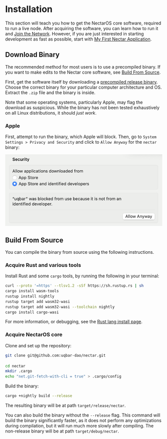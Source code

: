 # Installation

This section will teach you how to get the NectarOS core software, required to run a live node.
After acquiring the software, you can learn how to run it and [Join the Network](./login.md).
However, if you are just interested in starting development as fast as possible, start with [My First Nectar Application](./my_first_app/chapter_1.md).

## Download Binary

The recommended method for most users is to use a precompiled binary.
If you want to make edits to the Nectar core software, see [Build From Source](#build-from-source).

First, get the software itself by downloading a [precompiled release binary](https://github.com/uqbar-dao/nectar/releases).
Choose the correct binary for your particular computer architecture and OS.
Extract the `.zip` file and the binary is inside.

Note that some operating systems, particularly Apple, may flag the download as suspicious.
While the binary has not been tested exhaustively on all Linux distributions, it should *just work*.

### Apple

First, attempt to run the binary, which Apple will block.
Then, go to `System Settings > Privacy and Security` and click to `Allow Anyway` for the `nectar` binary:

![Apple unknown developer](./assets/apple-unknown-developer.png)

## Build From Source

You can compile the binary from source using the following instructions.

### Acquire Rust and various tools

Install Rust and some `cargo` tools, by running the following in your terminal:

```bash
curl --proto '=https' --tlsv1.2 -sSf https://sh.rustup.rs | sh
cargo install wasm-tools
rustup install nightly
rustup target add wasm32-wasi
rustup target add wasm32-wasi --toolchain nightly
cargo install cargo-wasi
```

For more information, or debugging, see the [Rust lang install page](https://www.rust-lang.org/tools/install).

### Acquire NectarOS core

Clone and set up the repository:

```bash
git clone git@github.com:uqbar-dao/nectar.git

cd nectar
mkdir .cargo
echo "net.git-fetch-with-cli = true" > .cargo/config
```

Build the binary:

```bash
cargo +nightly build --release
```

The resulting binary will be at path `target/release/nectar`.

You can also build the binary without the `--release` flag.
This command will build the binary significantly faster, as it does not perform any optimizations during compilation, but it will run much more slowly after compiling.
The non-release binary will be at path `target/debug/nectar`.
